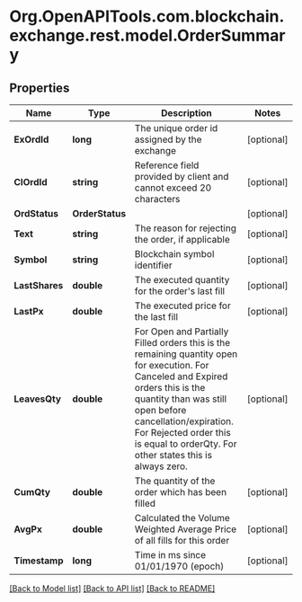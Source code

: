 
# Org.OpenAPITools.com.blockchain.exchange.rest.model.OrderSummary

## Properties

Name | Type | Description | Notes
------------ | ------------- | ------------- | -------------
**ExOrdId** | **long** | The unique order id assigned by the exchange | [optional] 
**ClOrdId** | **string** | Reference field provided by client and cannot exceed 20 characters | [optional] 
**OrdStatus** | **OrderStatus** |  | [optional] 
**Text** | **string** | The reason for rejecting the order, if applicable | [optional] 
**Symbol** | **string** | Blockchain symbol identifier | [optional] 
**LastShares** | **double** | The executed quantity for the order&#39;s last fill | [optional] 
**LastPx** | **double** | The executed price for the last fill | [optional] 
**LeavesQty** | **double** | For Open and Partially Filled orders this is the remaining quantity open for execution. For Canceled and Expired orders this is the quantity than was still open before cancellation/expiration. For Rejected order this is equal to orderQty. For other states this is always zero. | [optional] 
**CumQty** | **double** | The quantity of the order which has been filled | [optional] 
**AvgPx** | **double** | Calculated the Volume Weighted Average Price of all fills for this order | [optional] 
**Timestamp** | **long** | Time in ms since 01/01/1970 (epoch) | [optional] 

[[Back to Model list]](../README.md#documentation-for-models)
[[Back to API list]](../README.md#documentation-for-api-endpoints)
[[Back to README]](../README.md)

